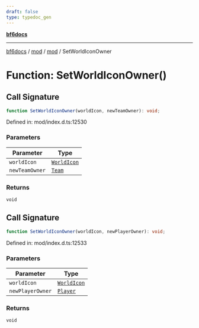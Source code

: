 ```yaml
---
draft: false
type: typedoc_gen
---
```


[**bf6docs**](../../../_index.md)

***

[bf6docs](../../../_index.md) / [mod](../../_index.md) / [mod](../_index.md) / SetWorldIconOwner

# Function: SetWorldIconOwner()

## Call Signature

```ts
function SetWorldIconOwner(worldIcon, newTeamOwner): void;
```

Defined in: mod/index.d.ts:12530

### Parameters

| Parameter | Type |
| ------ | ------ |
| `worldIcon` | [`WorldIcon`](../WorldIcon/_index.md) |
| `newTeamOwner` | [`Team`](../Team/_index.md) |

### Returns

`void`

## Call Signature

```ts
function SetWorldIconOwner(worldIcon, newPlayerOwner): void;
```

Defined in: mod/index.d.ts:12533

### Parameters

| Parameter | Type |
| ------ | ------ |
| `worldIcon` | [`WorldIcon`](../WorldIcon/_index.md) |
| `newPlayerOwner` | [`Player`](../Player/_index.md) |

### Returns

`void`
